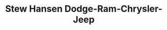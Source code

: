 ---
title: "Stew Hansen Dodge-Ram-Chrysler-Jeep"
url: /urbandale/stew-hansen-dodge-ram-chrysler-jeep/
shop: car
---
